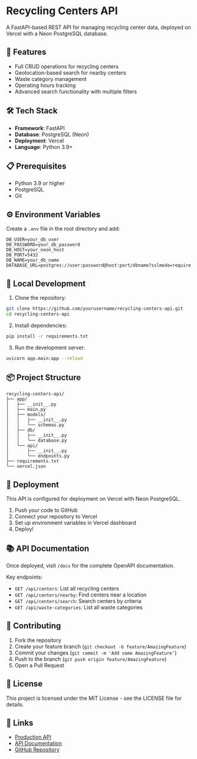 # Recycling Centers API

A FastAPI-based REST API for managing recycling center data, deployed on Vercel with a Neon PostgreSQL database.

## 🚀 Features

- Full CRUD operations for recycling centers
- Geolocation-based search for nearby centers
- Waste category management
- Operating hours tracking
- Advanced search functionality with multiple filters

## 🛠️ Tech Stack

- **Framework**: FastAPI
- **Database**: PostgreSQL (Neon)
- **Deployment**: Vercel
- **Language**: Python 3.9+

## 📋 Prerequisites

- Python 3.9 or higher
- PostgreSQL
- Git

## ⚙️ Environment Variables

Create a `.env` file in the root directory and add:

```env
DB_USER=your_db_user
DB_PASSWORD=your_db_password
DB_HOST=your_neon_host
DB_PORT=5432
DB_NAME=your_db_name
DATABASE_URL=postgres://user:password@host:port/dbname?sslmode=require
```

## 🔧 Local Development

1. Clone the repository:
```bash
git clone https://github.com/yourusername/recycling-centers-api.git
cd recycling-centers-api
```

2. Install dependencies:
```bash
pip install -r requirements.txt
```

3. Run the development server:
```bash
uvicorn app.main:app --reload
```

## 📦 Project Structure

```
recycling-centers-api/
├── app/
│   ├── __init__.py
│   ├── main.py
│   ├── models/
│   │   ├── __init__.py
│   │   └── schemas.py
│   ├── db/
│   │   ├── __init__.py
│   │   └── database.py
│   └── api/
│       ├── __init__.py
│       └── endpoints.py
├── requirements.txt
└── vercel.json
```

## 🚀 Deployment

This API is configured for deployment on Vercel with Neon PostgreSQL.

1. Push your code to GitHub
2. Connect your repository to Vercel
3. Set up environment variables in Vercel dashboard
4. Deploy!

## 📚 API Documentation

Once deployed, visit `/docs` for the complete OpenAPI documentation.

Key endpoints:
- `GET /api/centers`: List all recycling centers
- `GET /api/centers/nearby`: Find centers near a location
- `GET /api/centers/search`: Search centers by criteria
- `GET /api/waste-categories`: List all waste categories

## 🤝 Contributing

1. Fork the repository
2. Create your feature branch (`git checkout -b feature/AmazingFeature`)
3. Commit your changes (`git commit -m 'Add some AmazingFeature'`)
4. Push to the branch (`git push origin feature/AmazingFeature`)
5. Open a Pull Request

## 📄 License

This project is licensed under the MIT License - see the LICENSE file for details.

## 🔗 Links

- [Production API](https://your-api-url.vercel.app)
- [API Documentation](https://your-api-url.vercel.app/docs)
- [GitHub Repository](https://github.com/yourusername/recycling-centers-api)
